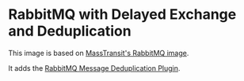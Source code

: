 # RabbitMQ with Delayed Exchange and Deduplication

This image is based on [MassTransit's RabbitMQ image](https://github.com/MassTransit/docker-rabbitmq).

It adds the [RabbitMQ Message Deduplication Plugin](https://github.com/noxdafox/rabbitmq-message-deduplication).